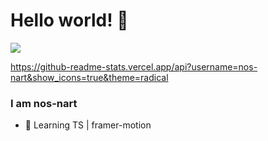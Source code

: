 # Hello world! 👋

<a href="https://count.getloli.com/"><img src="https://count.getloli.com/get/@:nos-nart"></a>

https://github-readme-stats.vercel.app/api?username=nos-nart&show_icons=true&theme=radical

### I am nos-nart

- 📝 Learning TS | framer-motion
